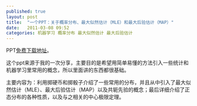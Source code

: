 ```yaml
---
published: true
layout: post
title:  "一个PPT：关于概率分布、最大似然估计（MLE）和最大后验估计（MAP）"
date:   2011-03-08 09:52
categories: 机器学习 概率分布 最大似然估计 最大后验估计
---
```


PPT[免费下载地址](http://pan.baidu.com/s/1ntj8VKP)。

这个ppt来源于我的一次分享，主要目的是希望用简单易懂的方法引入一些统计和机器学习里常用的概念，所以里面讲的东西都很基础。

主要内容为：利用掷硬币和掷骰子介绍了一些常用的分布，并且从中引入了最大似然估计（MLE）、最大后验估计（MAP）以及共轭先验的概念；最后详细介绍了正态分布的各种性质，以及与之相关的中心极限定理。